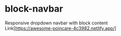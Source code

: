 # block-navbar
Responsive dropdown navbar with block content</br>
Link[https://awesome-poincare-4c3982.netlify.app/]
